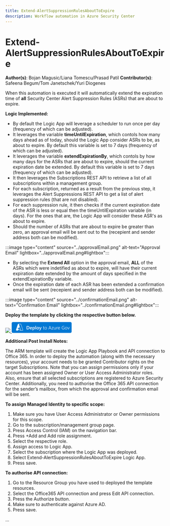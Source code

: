 ```yaml
---
title: Extend-AlertSuppressionRulesAboutToExpire
description: Workflow automation in Azure Security Center
---
```


# Extend-AlertSuppressionRulesAboutToExpire

**Author(s)**: Bojan Magusic/Liana Tomescu/Prasad Patil
**Contributor(s)**: Safeena Begum/Tom Janetschek/Yuri Diogenes

When this automation is executed it will automatically extend the expiration time of **all** Security Center Alert Suppression Rules (ASRs) that are about to expire.

**Logic Implemented:**

* By default the Logic App will leverage a scheduler to run once per day (frequency of which can be adjusted).
* It leverages the variable **timeUntilExpiration**, which contols how many days ahead as of today, should the Logic App consider ASRs to be, as about to expire. By default this variable is set to 7 days (frequency of which can be adjusted).
* It leverages the variable **extendExpirationBy**, which contols by how many days for the ASRs that are about to expire, should the current expiration date be extended. By default this variable is set to 7 days (frequency of which can be adjusted).
* It then leverages the Subscriptions REST API to retrieve a list of all subscriptions within a management group.
* For each subscription, returned as a result from the previous step, it leverages the Alert Suppressions REST API to get a list of alert suppression rules (that are not disabled).
* For each suppression rule, it then checks if the current expiration date of the ASR is less or equal then the timeUntilExpiration variable (in days). For the ones that are, the Logic App will consider these ASR's as about to expire.
* Should the number of ASRs that are about to expire be greater than zero, an approval email will be sent out to the (recepient and sender address both can be modified).  

:::image type="content" source="../approvalEmail.png" alt-text="Approval Email" lightbox="../approvalEmail.png#lightbox":::

* By selecting the **Extend All** option in the approval email, **ALL** of the ASRs which were indetified as about to expire, will have their current expiration date extended by the amount of days specified in the extendExpirationBy variable.  
* Once the expiration date of each ASR has been extended a confirmation email will be sent (recepient and sender address both can be modified).

:::image type="content" source="../confirmationEmail.png" alt-text="Confirmation Email" lightbox="../confirmationEmail.png#lightbox":::

**Deploy the template by clicking the respective button below.**

<a href="https://portal.azure.com/#create/Microsoft.Template/uri/https%3A%2F%2Fraw.githubusercontent.com%2FAzure%2FAzure-Security-Center%2Fmain%2FWorkflow%2520automation%2FExtend-AlertSuppressionRulesAboutToExpiree%2Fazuredeploy.json" target="_blank">
    <img src="https://aka.ms/deploytoazurebutton"/>
</a>
<a href="https://portal.azure.us/#create/Microsoft.Template/uri/https%3A%2F%2Fraw.githubusercontent.com%2FAzure%2FAzure-Security-Center%2Fmain%2FWorkflow%2520automation%2FExtend-AlertSuppressionRulesAboutToExpire%2Fazuredeploy.json" target="_blank">
<img src="https://raw.githubusercontent.com/Azure/azure-quickstart-templates/master/1-CONTRIBUTION-GUIDE/images/deploytoazuregov.png"/>
</a>


**Additional Post Install Notes:**

The ARM template will create the Logic App Playbook and API connection to Office 365. In order to deploy the automation (along with the necessary resources), your account needs to be granted Contributor rights on the target Subscriptions. Note that you can assign permissions only if your account has been assigned Owner or User Access Administrator roles. Also, ensure that all selected subscriptions are registered to Azure Security Center. Additionally, you need to authorise the Office 365 API connection for the sender’s mailbox, from which the approval and confirmation email will be sent.

**To assign Managed Identity to specific scope:**

1. Make sure you have User Access Administrator or Owner permissions for this scope.
2. Go to the subscription/management group page.
3. Press Access Control (IAM) on the navigation bar.
4. Press +Add and Add role assignment.
5. Select the respective role.
6. Assign access to Logic App.
7. Select the subscription where the Logic App was deployed.
8. Select Extend-AlertSuppressionRulesAboutToExpire Logic App.
9. Press save.

**To authorise API connection:**

1. Go to the Resource Group you have used to deployed the template resources.
2. Select the Office365 API connection and press Edit API connection.
3. Press the Authorize button.
4. Make sure to authenticate against Azure AD.
5. Press save.

...
